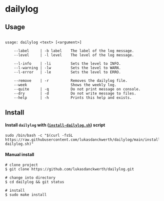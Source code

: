 # dailylog

## Usage

[mark-usage-start]::
```shell

usage: dailylog <text> [<argument>]

    --label     | -b label    The label of the log message.
    --level     | -l level    The level of the log message.

    --l-info    | -li         Sets the level to INFO.
    --l-warning | -lw         Sets the level to WARN.
    --l-error   | -le         Sets the level to ERRO.

    --remove    | -r          Removes the dailylog file.
    --week                    Shows the weekly log.
    --quite     | -q          Do not print message on console.
    --dry       | -d          Do not write message to files.
    --help      | -h          Prints this help and exists.

```
[mark-usage-end]::


## Install

#### Install `dailylog` with ([`install-dailylog.sh`](https://raw.githubusercontent.com/lukasdanckwerth/dailylog/main/install-dailylog.sh)) script

```shell
sudo /bin/bash -c "$(curl -fsSL https://raw.githubusercontent.com/lukasdanckwerth/dailylog/main/install-dailylog.sh)"
```

#### Manual install
```shell
# clone project
$ git clone https://github.com/lukasdanckwerth/dailylog.git

# change into directory
$ cd dailylog && git status

# install
$ sudo make install
```
